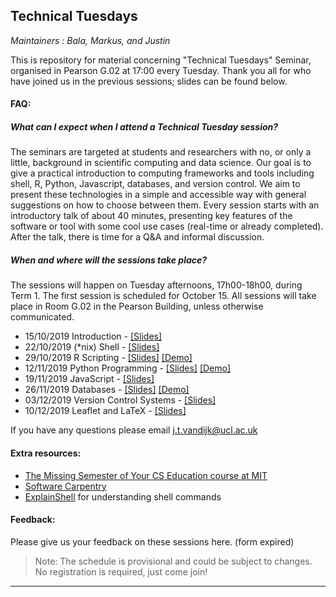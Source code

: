 ## Technical Tuesdays

_Maintainers : Bala, Markus, and Justin_

This is repository for material concerning "Technical Tuesdays" Seminar, organised in Pearson G.02 at 17:00 every Tuesday. 
Thank you all for who have joined us in the previous sessions; slides can be found below.

#### FAQ:

##### What can I expect when I attend a Technical Tuesday session?

The seminars are targeted at students and researchers with no, or only a little, background in scientific computing and data science. Our goal is to give a practical introduction to computing frameworks and tools including shell, R, Python, Javascript, databases, and version control. We aim to present these technologies in a simple and accessible way with general suggestions on how to choose between them. Every session starts with an introductory talk of about 40 minutes, presenting key features of the software or tool with some cool use cases (real-time or already completed). After the talk, there is time for a Q&A and informal discussion. 

##### When and where will the sessions take place?

The sessions will happen on Tuesday afternoons, 17h00-18h00, during Term 1. The first session is scheduled for October 15. All sessions will take place in Room G.02 in the Pearson Building, unless otherwise communicated.

 - 15/10/2019 Introduction - [\[Slides\]](https://github.com/jtvandijk/TechnicalTuesdays/raw/master/00_introduction_to_computing.pdf)
 - 22/10/2019 (*nix) Shell - [\[Slides\]](https://github.com/jtvandijk/TechnicalTuesdays/raw/master/01_unix_shell.pdf)
 - 29/10/2019 R Scripting - [\[Slides\]](https://github.com/jtvandijk/TechnicalTuesdays/raw/master/02_r_scripting.pdf) [\[Demo\]](https://github.com/jtvandijk/TechnicalTuesdays/blob/master/02_r_scripting.R)
 - 12/11/2019 Python Programming - [\[Slides\]](https://github.com/jtvandijk/TechnicalTuesdays/raw/master/03_python_programming.pdf) [\[Demo\]](https://github.com/jtvandijk/TechnicalTuesdays/blob/master/03_python_programming.ipynb)
 - 19/11/2019 JavaScript - [\[Slides\]](https://github.com/jtvandijk/TechnicalTuesdays/raw/master/04_javascript.pdf)
 - 26/11/2019 Databases - [\[Slides\]](https://github.com/jtvandijk/TechnicalTuesdays/raw/master/05_databases.pdf) [\[Demo\]](https://github.com/jtvandijk/TechnicalTuesdays/blob/master/05_databases.sql)
 - 03/12/2019 Version Control Systems - [\[Slides\]](https://github.com/jtvandijk/TechnicalTuesdays/raw/master/06_git.pdf)
 - 10/12/2019 Leaflet and LaTeX - [\[Slides\]](https://github.com/jtvandijk/TechnicalTuesdays/raw/master/07_leaflet_latex.pdf)
 
If you have any questions please email [j.t.vandijk@ucl.ac.uk](mailto:j.t.vandijk@ucl.ac.uk)

#### Extra resources:

* [The Missing Semester of Your CS Education course at MIT](https://missing.csail.mit.edu)
* [Software Carpentry](https://software-carpentry.org)
* [ExplainShell](https://www.explainshell.com) for understanding shell commands 

#### Feedback:

Please give us your feedback on these sessions here. (form expired)

> Note: The schedule is provisional and could be subject to changes.
> No registration is required, just come join!

---
